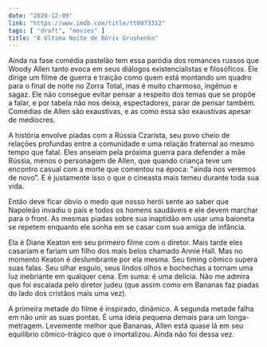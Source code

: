 ```yaml
---
date: "2020-12-09"
link: "https://www.imdb.com/title/tt0073312"
tags: [ "draft", "movies" ]
title: "A Última Noite de Bóris Grushenko"
---
```

Ainda na fase comédia pastelão tem essa paródia dos romances russos que Woody Allen tanto evoca em seus diálogos existencialistas e filosóficos. Ele dirige um filme de guerra e traição como quem está montando um quadro para o final de noite no Zorra Total, mas é muito charmoso, ingênuo e sagaz. Ele não consegue evitar pensar a respeito dos temas que se propõe a falar, e por tabela não nos deixa, espectadores, parar de pensar também. Comédias de Allen são exaustivas, e as como essa são exaustivas apesar de medíocres.

A história envolve piadas com a Rússia Czarista, seu povo cheio de relações profundas entre a comunidade e uma relação fraternal ao mesmo tempo que fatal. Eles anseiam pela próxima guerra para defender a mãe Rússia, menos o personagem de Allen, que quando criança teve um encontro casual com a morte que comentou na época: "ainda nos veremos de novo". E é justamente isso o que o cineasta mais temeu durante toda sua vida.

Então deve ficar óbvio o medo que nosso herói sente ao saber que Napoleão invadiu o país e todos os homens saudáveis e ele devem marchar para o front. As mesmas piadas sobre sua inaptidão em usar uma baioneta se repetem enquanto ele sonha em se casar com sua amiga de infância.

Ela é Diane Keaton em seu primeiro filme com o diretor. Mais tarde eles casariam e fariam um filho dos mais belos chamado Annie Hall. Mas no momento Keaton é deslumbrante por ela mesma. Seu timing cômico supera suas falas. Seu olhar esguio, seus lindos olhos e bochechas a tornam uma luz inebriante em qualquer cena. Em suma: é uma delícia. Não me admira que foi escalada pelo diretor judeu (que assim como em Bananas faz piadas do lado dos cristãos mais uma vez).

A primeira metade do filme é inspirado, dinâmico. A segunda metade falha em não unir as suas pontas. É uma ideia pequena demais para um longa-metragem. Levemente melhor que Bananas, Allen está quase lá em seu equilíbrio cômico-trágico que o imortalizou. Ainda não foi dessa vez.
